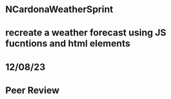 # NCardonaWeatherSprint
# recreate a weather forecast using JS fucntions and html elements
# 12/08/23
# Peer Review
